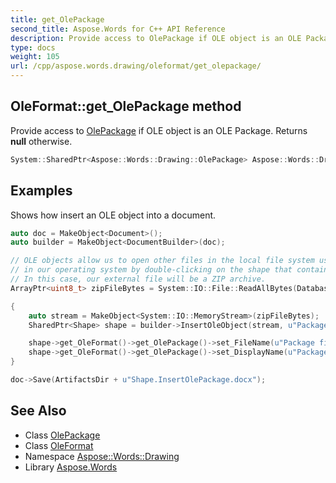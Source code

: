 ```yaml
---
title: get_OlePackage
second_title: Aspose.Words for C++ API Reference
description: Provide access to OlePackage if OLE object is an OLE Package. Returns null otherwise.
type: docs
weight: 105
url: /cpp/aspose.words.drawing/oleformat/get_olepackage/
---
```

## OleFormat::get_OlePackage method


Provide access to [OlePackage](../../olepackage/) if OLE object is an OLE Package. Returns **null** otherwise.

```cpp
System::SharedPtr<Aspose::Words::Drawing::OlePackage> Aspose::Words::Drawing::OleFormat::get_OlePackage()
```


## Examples



Shows how insert an OLE object into a document. 
```cpp
auto doc = MakeObject<Document>();
auto builder = MakeObject<DocumentBuilder>(doc);

// OLE objects allow us to open other files in the local file system using another installed application
// in our operating system by double-clicking on the shape that contains the OLE object in the document body.
// In this case, our external file will be a ZIP archive.
ArrayPtr<uint8_t> zipFileBytes = System::IO::File::ReadAllBytes(DatabaseDir + u"cat001.zip");

{
    auto stream = MakeObject<System::IO::MemoryStream>(zipFileBytes);
    SharedPtr<Shape> shape = builder->InsertOleObject(stream, u"Package", true, nullptr);

    shape->get_OleFormat()->get_OlePackage()->set_FileName(u"Package file name.zip");
    shape->get_OleFormat()->get_OlePackage()->set_DisplayName(u"Package display name.zip");
}

doc->Save(ArtifactsDir + u"Shape.InsertOlePackage.docx");
```

## See Also

* Class [OlePackage](../../olepackage/)
* Class [OleFormat](../)
* Namespace [Aspose::Words::Drawing](../../)
* Library [Aspose.Words](../../../)
